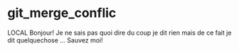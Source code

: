 # git_merge_conflic
LOCAL
Bonjour! Je ne sais pas quoi dire du coup je dit rien mais de ce fait je dit quelquechose ... Sauvez moi!
